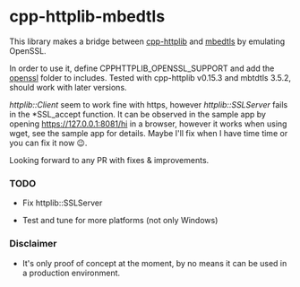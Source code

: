 # cpp-httplib-mbedtls
This library makes a bridge between [cpp-httplib](https://github.com/yhirose/cpp-httplib) and [mbedtls](https://github.com/Mbed-TLS/mbedtls) by emulating OpenSSL.

In order to use it, define CPPHTTPLIB_OPENSSL_SUPPORT and add the [openssl](folder) folder to includes. Tested with cpp-httplib v0.15.3 and mbtdtls 3.5.2, should work with later versions.

*httplib::Client* seem to work fine with https, however *httplib::SSLServer* fails in the *SSL_accept function. It can be observed in the sample app by opening https://127.0.0.1:8081/hi in a browser, however it works when using wget, see the sample app for details. Maybe I'll fix when I have time time or you can fix it now :wink:.

Looking forward to any PR with fixes & improvements.

### TODO

- Fix httplib::SSLServer 

- Test and tune for more platforms (not only Windows)

### Disclaimer

- It's only proof of concept at the moment, by no means it can be used in a production environment.
